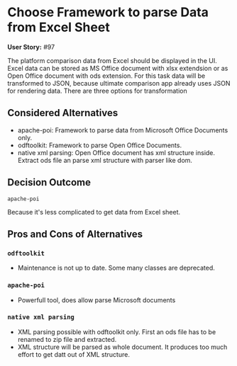 # Choose Framework to parse Data from Excel Sheet

**User Story:** #97

The platform comparison data from Excel should be displayed in the UI. Excel data can be stored as MS Office document with xlsx extendsion or as Open Office document with ods extension. For this task data will be transformed to JSON, because ultimate comparison app already uses JSON for rendering data.
There are three options for transformation

## Considered Alternatives

- apache-poi: Framework to parse data from Microsoft Office Documents only.
- odftoolkit: Framework to parse Open Office Documents.
- native xml parsing: Open Office document has xml structure inside. Extract ods file an parse xml structure with parser like dom.

## Decision Outcome

`apache-poi`

Because it's less complicated to get data from Excel sheet.

## Pros and Cons of Alternatives

### `odftoolkit`

* Maintenance is not up to date. Some many classes are deprecated.

### `apache-poi`

* Powerfull tool, does allow parse Microsoft documents

### `native xml parsing`

* XML parsing possible with odftoolkit only. First an ods file has to be renamed to zip file and extracted.
* XML structure will be parsed as whole document. It produces too much effort to get datt out of XML structure.
